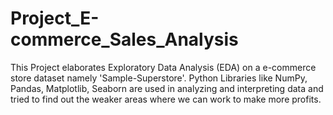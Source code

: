 # Project_E-commerce_Sales_Analysis
This Project elaborates Exploratory Data Analysis (EDA) on a e-commerce store dataset namely 'Sample-Superstore'. Python Libraries like NumPy, Pandas, Matplotlib, Seaborn are used in analyzing and interpreting data and tried to find out the weaker areas where we can work to make more profits.
